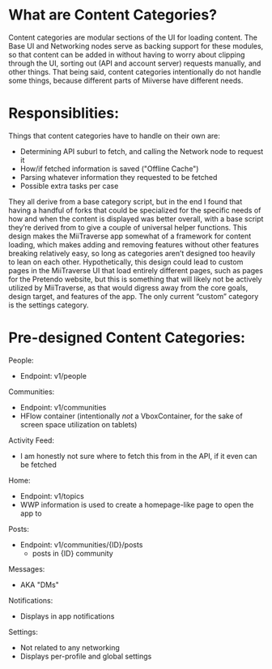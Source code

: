 # What are Content Categories?
Content categories are modular sections of the UI for loading content. The Base UI and Networking nodes serve as backing support for these modules, so that content can be added in without having to worry about clipping through the UI, sorting out (API and account server) requests manually, and other things. That being said, content categories intentionally do not handle some things, because different parts of Miiverse have different needs. 

# Responsiblities:
Things that content categories have to handle on their own are:
* Determining API suburl to fetch, and calling the Network node to request it
* How/if fetched information is saved ("Offline Cache")
* Parsing whatever information they requested to be fetched
* Possible extra tasks per case

They all derive from a base category script, but in the end I found that having a handful of forks that could be specialized for the specific needs of how and when the content is displayed was better overall, with a base script they’re derived from to give a couple of universal helper functions. This design makes the MiiTraverse app somewhat of a framework for content loading, which makes adding and removing features without other features breaking relatively easy, so long as categories aren’t designed too heavily to lean on each other. Hypothetically, this design could lead to custom pages in the MiiTraverse UI that load entirely different pages, such as pages for the Pretendo website, but this is something that will likely not be actively utilized by MiiTraverse, as that would digress away from the core goals, design target, and features of the app. The only current “custom” category is the settings category.


# Pre-designed Content Categories:
People: 
* Endpoint: v1/people

Communities:
* Endpoint: v1/communities
* HFlow container (intentionally *not* a VboxContainer, for the sake of screen space utilization on tablets)

Activity Feed:
* I am honestly not sure where to fetch this from in the API, if it even can be fetched

Home:
* Endpoint: v1/topics
* WWP information is used to create a homepage-like page to open the app to

Posts:
* Endpoint: v1/communities/{ID}/posts
    * posts in {ID} community

Messages:
* AKA "DMs"

Notifications:
* Displays in app notifications

Settings:
* Not related to any networking
* Displays per-profile and global settings
